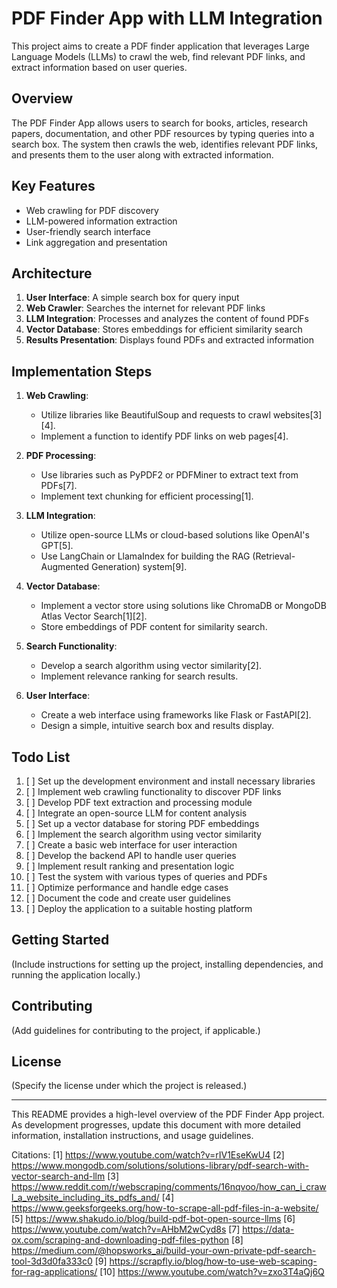 # PDF Finder App with LLM Integration

This project aims to create a PDF finder application that leverages Large Language Models (LLMs) to crawl the web, find relevant PDF links, and extract information based on user queries.

## Overview

The PDF Finder App allows users to search for books, articles, research papers, documentation, and other PDF resources by typing queries into a search box. The system then crawls the web, identifies relevant PDF links, and presents them to the user along with extracted information.

## Key Features

- Web crawling for PDF discovery
- LLM-powered information extraction
- User-friendly search interface
- Link aggregation and presentation

## Architecture

1. **User Interface**: A simple search box for query input
2. **Web Crawler**: Searches the internet for relevant PDF links
3. **LLM Integration**: Processes and analyzes the content of found PDFs
4. **Vector Database**: Stores embeddings for efficient similarity search
5. **Results Presentation**: Displays found PDFs and extracted information

## Implementation Steps

1. **Web Crawling**:
   - Utilize libraries like BeautifulSoup and requests to crawl websites[3][4].
   - Implement a function to identify PDF links on web pages[4].

2. **PDF Processing**:
   - Use libraries such as PyPDF2 or PDFMiner to extract text from PDFs[7].
   - Implement text chunking for efficient processing[1].

3. **LLM Integration**:
   - Utilize open-source LLMs or cloud-based solutions like OpenAI's GPT[5].
   - Use LangChain or LlamaIndex for building the RAG (Retrieval-Augmented Generation) system[9].

4. **Vector Database**:
   - Implement a vector store using solutions like ChromaDB or MongoDB Atlas Vector Search[1][2].
   - Store embeddings of PDF content for similarity search.

5. **Search Functionality**:
   - Develop a search algorithm using vector similarity[2].
   - Implement relevance ranking for search results.

6. **User Interface**:
   - Create a web interface using frameworks like Flask or FastAPI[2].
   - Design a simple, intuitive search box and results display.

## Todo List

1. [ ] Set up the development environment and install necessary libraries
2. [ ] Implement web crawling functionality to discover PDF links
3. [ ] Develop PDF text extraction and processing module
4. [ ] Integrate an open-source LLM for content analysis
5. [ ] Set up a vector database for storing PDF embeddings
6. [ ] Implement the search algorithm using vector similarity
7. [ ] Create a basic web interface for user interaction
8. [ ] Develop the backend API to handle user queries
9. [ ] Implement result ranking and presentation logic
10. [ ] Test the system with various types of queries and PDFs
11. [ ] Optimize performance and handle edge cases
12. [ ] Document the code and create user guidelines
13. [ ] Deploy the application to a suitable hosting platform

## Getting Started

(Include instructions for setting up the project, installing dependencies, and running the application locally.)

## Contributing

(Add guidelines for contributing to the project, if applicable.)

## License

(Specify the license under which the project is released.)

---

This README provides a high-level overview of the PDF Finder App project. As development progresses, update this document with more detailed information, installation instructions, and usage guidelines.

Citations:
[1] https://www.youtube.com/watch?v=rIV1EseKwU4
[2] https://www.mongodb.com/solutions/solutions-library/pdf-search-with-vector-search-and-llm
[3] https://www.reddit.com/r/webscraping/comments/16nqvoo/how_can_i_crawl_a_website_including_its_pdfs_and/
[4] https://www.geeksforgeeks.org/how-to-scrape-all-pdf-files-in-a-website/
[5] https://www.shakudo.io/blog/build-pdf-bot-open-source-llms
[6] https://www.youtube.com/watch?v=AHbM2wCyd8s
[7] https://data-ox.com/scraping-and-downloading-pdf-files-python
[8] https://medium.com/@hopsworks_ai/build-your-own-private-pdf-search-tool-3d3d0fa333c0
[9] https://scrapfly.io/blog/how-to-use-web-scaping-for-rag-applications/
[10] https://www.youtube.com/watch?v=zxo3T4aQj6Q
